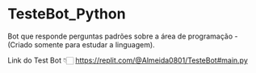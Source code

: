 # TesteBot_Python
Bot que responde perguntas padrões sobre a área de programação - (Criado somente para estudar a linguagem).

Link do Test Bot 👇🏻 
https://replit.com/@Almeida0801/TesteBot#main.py
